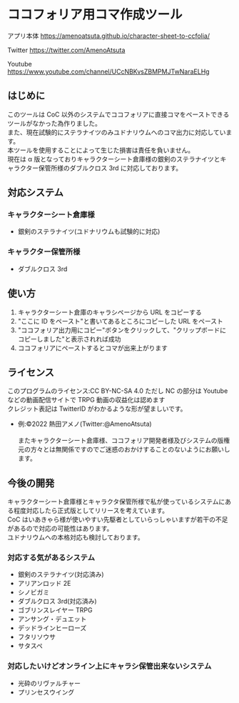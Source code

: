 # ココフォリア用コマ作成ツール

アプリ本体
https://amenoatsuta.github.io/character-sheet-to-ccfolia/

Twitter
https://twitter.com/AmenoAtsuta

Youtube
https://www.youtube.com/channel/UCcNBKvsZBMPMJTwNaraELHg

## はじめに

このツールは CoC 以外のシステムでココフォリアに直接コマをペーストできるツールがなかった為作りました。<br>
また、現在試験的にステラナイツのみユドナリウムへのコマ出力に対応しています。<br>
本ツールを使用することによって生じた損害は責任を負いません。<br>
現在は α 版となっておりキャラクターシート倉庫様の銀剣のステラナイツとキャラクター保管所様のダブルクロス 3rd に対応しております。<br>

## 対応システム

### キャラクターシート倉庫様

- 銀剣のステラナイツ(ユドナリウムも試験的に対応)

### キャラクター保管所様

- ダブルクロス 3rd

## 使い方

1. キャラクターシート倉庫のキャラシページから URL をコピーする
2. "ここに ID をペースト"と書いてあるところにコピーした URL をペースト
3. "ココフォリア出力用にコピー"ボタンをクリックして、"クリップボードにコピーしました"と表示されれば成功
4. ココフォリアにペーストするとコマが出来上がります

## ライセンス

このプログラムのライセンス:CC BY-NC-SA 4.0 ただし NC の部分は Youtube などの動画配信サイトで TRPG 動画の収益化は認めます<br>
クレジット表記は TwitterID がわかるような形が望ましいです。<br>

- 例:©2022 熱田アメノ(Twitter:@AmenoAtsuta)<br>
  <br>
  またキャラクターシート倉庫様、ココフォリア開発者様及びシステムの版権元の方々とは無関係ですのでご迷惑のおかけすることのないようにお願いします。

## 今後の開発

キャラクターシート倉庫様とキャラクタ保管所様で私が使っているシステムにある程度対応したら正式版としてリリースを考えています。<br>
CoC はいあきゃら様が使いやすい先駆者としていらっしゃいますが若干の不足があるので対応の可能性はあります。<br>
ユドナリウムへの本格対応も検討しております。<br>

### 対応する気があるシステム

- 銀剣のステラナイツ(対応済み)
- アリアンロッド 2E
- シノビガミ
- ダブルクロス 3rd(対応済み)
- ゴブリンスレイヤー TRPG
- アンサング・デュエット
- デッドラインヒーローズ
- フタリソウサ
- サタスペ

### 対応したいけどオンライン上にキャラシ保管出来ないシステム

- 光砕のリヴァルチャー
- プリンセスウイング
